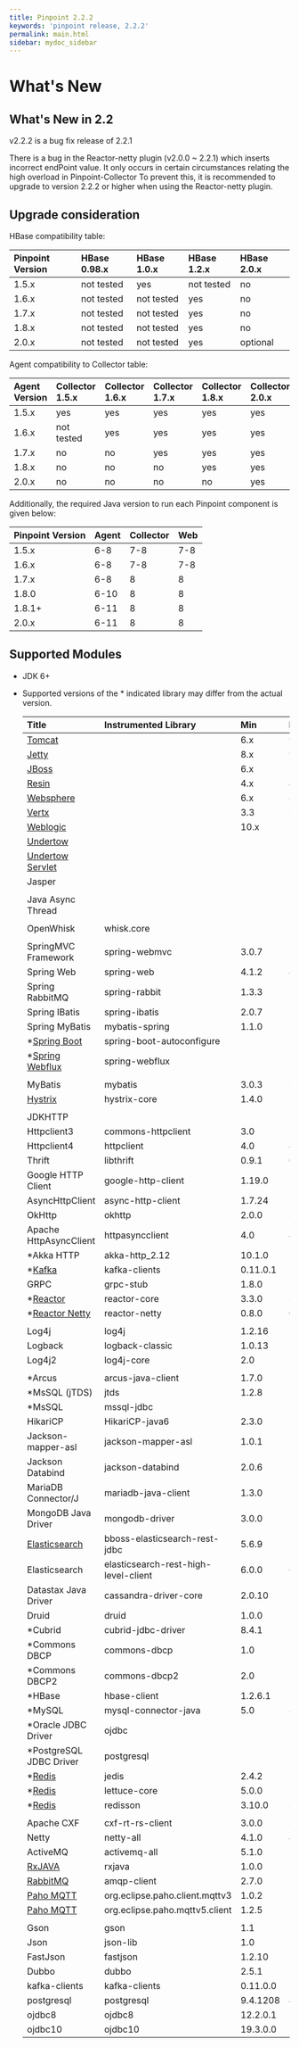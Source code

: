 ```yaml
---
title: Pinpoint 2.2.2
keywords: 'pinpoint release, 2.2.2'
permalink: main.html
sidebar: mydoc_sidebar
---
```


# What's New

## What's New in 2.2

v2.2.2 is a bug fix release of 2.2.1

There is a bug in the Reactor-netty plugin \(v2.0.0 ~ 2.2.1\) which inserts incorrect endPoint value. It only occurs in certain circumstances relating the high overload in Pinpoint-Collector To prevent this, it is recommended to upgrade to version 2.2.2 or higher when using the Reactor-netty plugin.

## Upgrade consideration

HBase compatibility table:

| Pinpoint Version | HBase 0.98.x | HBase 1.0.x | HBase 1.2.x | HBase 2.0.x |
| :--- | :--- | :--- | :--- | :--- |
| 1.5.x | not tested | yes | not tested | no |
| 1.6.x | not tested | not tested | yes | no |
| 1.7.x | not tested | not tested | yes | no |
| 1.8.x | not tested | not tested | yes | no |
| 2.0.x | not tested | not tested | yes | optional |

Agent compatibility to Collector table:

| Agent Version | Collector 1.5.x | Collector 1.6.x | Collector 1.7.x | Collector 1.8.x | Collector 2.0.x |
| :--- | :--- | :--- | :--- | :--- | :--- |
| 1.5.x | yes | yes | yes | yes | yes |
| 1.6.x | not tested | yes | yes | yes | yes |
| 1.7.x | no | no | yes | yes | yes |
| 1.8.x | no | no | no | yes | yes |
| 2.0.x | no | no | no | no | yes |

Additionally, the required Java version to run each Pinpoint component is given below:

| Pinpoint Version | Agent | Collector | Web |
| :--- | :--- | :--- | :--- |
| 1.5.x | 6-8 | 7-8 | 7-8 |
| 1.6.x | 6-8 | 7-8 | 7-8 |
| 1.7.x | 6-8 | 8 | 8 |
| 1.8.0 | 6-10 | 8 | 8 |
| 1.8.1+ | 6-11 | 8 | 8 |
| 2.0.x | 6-11 | 8 | 8 |

## Supported Modules

* JDK 6+
* Supported versions of the \* indicated library may differ from the actual version.

  | Title | Instrumented Library | Min | Max | Comment |  |
  | :--- | :--- | :--- | :--- | :--- | :--- |
  | [Tomcat](https://github.com/pinpoint-apm/pinpoint/tree/master/plugins/tomcat) |  | 6.x | 9.x |  |  |
  | [Jetty](https://github.com/pinpoint-apm/pinpoint/tree/master/plugins/jetty) |  | 8.x | 9.x |  |  |
  | [JBoss](https://github.com/pinpoint-apm/pinpoint/tree/master/plugins/jboss) |  | 6.x | 7.x |  |  |
  | [Resin](https://github.com/pinpoint-apm/pinpoint/tree/master/plugins/resin) |  | 4.x | 4.x |  |  |
  | [Websphere](https://github.com/pinpoint-apm/pinpoint/tree/master/plugins/websphere) |  | 6.x | 8.x |  |  |
  | [Vertx](https://github.com/pinpoint-apm/pinpoint/tree/master/plugins/vertx) |  | 3.3 | 3.5 |  |  |
  | [Weblogic](https://github.com/pinpoint-apm/pinpoint/tree/master/plugins/weblogic) |  | 10.x | 12.x |  |  |
  | [Undertow](https://github.com/pinpoint-apm/pinpoint/tree/master/plugins/undertow) |  |  |  |  |  |
  | [Undertow Servlet](https://github.com/pinpoint-apm/pinpoint/tree/master/plugins/undertow-servlet) |  |  |  |  |  |
  | Jasper |  |  |  |  |  |
  |  |  |  |  |  |  |
  | Java Async Thread |  |  |  |  |  |
  |  |  |  |  |  |  |
  | OpenWhisk | whisk.core |  |  |  |  |
  |  |  |  |  |  |  |
  | SpringMVC Framework | spring-webmvc | 3.0.7 | 5.3.6 |  |  |
  | Spring Web | spring-web | 4.1.2 | 4.3.30 |  |  |
  | Spring RabbitMQ | spring-rabbit | 1.3.3 | 2.2.16 |  |  |
  | Spring IBatis | spring-ibatis | 2.0.7 | 2.0.8 |  |  |
  | Spring MyBatis | mybatis-spring | 1.1.0 | 1.3.3 |  |  |
  | \*[Spring Boot](https://github.com/pinpoint-apm/pinpoint/tree/master/plugins/spring-boot) | spring-boot-autoconfigure |  |  |  |  |
  | \*[Spring Webflux](https://github.com/pinpoint-apm/pinpoint/tree/master/plugins/spring-webflux) | spring-webflux |  |  |  |  |
  |  |  |  |  |  |  |
  | MyBatis | mybatis | 3.0.3 | 3.3.1 |  |  |
  | [Hystrix](https://github.com/pinpoint-apm/pinpoint/tree/master/plugins/hystrix) | hystrix-core | 1.4.0 | 1.5.18 |  |  |
  |  |  |  |  |  |  |
  | JDKHTTP |  |  |  |  |  |
  | Httpclient3 | commons-httpclient | 3.0 | 3.1 |  |  |
  | Httpclient4 | httpclient | 4.0 | 4.5.4 |  |  |
  | Thrift | libthrift | 0.9.1 | 0.14.1 |  |  |
  | Google HTTP Client | google-http-client | 1.19.0 | 1.39.2 |  |  |
  | AsyncHttpClient | async-http-client | 1.7.24 | 1.8.17 |  |  |
  | OkHttp | okhttp | 2.0.0 | 3.3.1 |  |  |
  | Apache HttpAsyncClient | httpasyncclient | 4.0 | 4.1.3 |  |  |
  | \*Akka HTTP | akka-http\_2.12 | 10.1.0 | 10.1.x |  |  |
  | \*[Kafka](https://github.com/pinpoint-apm/pinpoint/tree/master/plugins/kafka) | kafka-clients | 0.11.0.1 |  |  |  |
  | GRPC | grpc-stub | 1.8.0 | 1.37.0 |  |  |
  | \*[Reactor](https://github.com/pinpoint-apm/pinpoint/tree/master/plugins/reactor) | reactor-core | 3.3.0 | 3.3.1 |  |  |
  | \*[Reactor Netty](https://github.com/pinpoint-apm/pinpoint/tree/master/plugins/reactor-netty) | reactor-netty | 0.8.0 | 0.9.2 |  |  |
  |  |  |  |  |  |  |
  | Log4j | log4j | 1.2.16 | 1.2.17 |  |  |
  | Logback | logback-classic | 1.0.13 | 1.2.3 |  |  |
  | Log4j2 | log4j-core | 2.0 | 2.12.1 |  |  |
  |  |  |  |  |  |  |
  | \*Arcus | arcus-java-client | 1.7.0 | 1.11.4 |  |  |
  | \*MsSQL \(jTDS\) | jtds | 1.2.8 |  |  |  |
  | \*MsSQL | mssql-jdbc |  |  |  |  |
  | HikariCP | HikariCP-java6 | 2.3.0 | 2.3.13 |  |  |
  | Jackson-mapper-asl | jackson-mapper-asl | 1.0.1 | 1.8.11 |  |  |
  | Jackson Databind | jackson-databind | 2.0.6 | 2.12.3 |  |  |
  | MariaDB Connector/J | mariadb-java-client | 1.3.0 | 2.7.2 |  |  |
  | MongoDB Java Driver | mongodb-driver | 3.0.0 | 3.12.8 |  |  |
  | [Elasticsearch](https://github.com/pinpoint-apm/pinpoint/tree/master/plugins/elasticsearch-bboss) | bboss-elasticsearch-rest-jdbc | 5.6.9 | 5.8.2 |  |  |
  | Elasticsearch | elasticsearch-rest-high-level-client | 6.0.0 | 6.8.15 |  |  |
  | Datastax Java Driver | cassandra-driver-core | 2.0.10 | 3.11.0 |  |  |
  | Druid | druid | 1.0.0 | 1.2.6 |  |  |
  | \*Cubrid | cubrid-jdbc-driver | 8.4.1 | 10.0.0 |  |  |
  | \*Commons DBCP | commons-dbcp | 1.0 | 1.4 |  |  |
  | \*Commons DBCP2 | commons-dbcp2 | 2.0 | 2.5.0 |  |  |
  | \*HBase | hbase-client | 1.2.6.1 | 1.2.6.1 |  |  |
  | \*MySQL | mysql-connector-java | 5.0 | 8.x |  |  |
  | \*Oracle JDBC Driver | ojdbc |  |  |  |  |
  | \*PostgreSQL JDBC Driver | postgresql |  |  |  |  |
  | \*[Redis](https://github.com/pinpoint-apm/pinpoint/tree/master/plugins/redis) | jedis | 2.4.2 |  |  |  |
  | \*[Redis](https://github.com/pinpoint-apm/pinpoint/tree/master/plugins/redis-lettuce) | lettuce-core | 5.0.0 | 5.1.2 |  |  |
  | \*[Redis](https://github.com/pinpoint-apm/pinpoint/tree/master/plugins/redis-redisson) | redisson | 3.10.0 | 3.10.4 |  |  |
  |  |  |  |  |  |  |
  | Apache CXF | cxf-rt-rs-client | 3.0.0 | 3.4.3 |  |  |
  | Netty | netty-all | 4.1.0 | 4.1.63 |  |  |
  | ActiveMQ | activemq-all | 5.1.0 | 5.16.1 |  |  |
  | [RxJAVA](https://github.com/pinpoint-apm/pinpoint/tree/master/plugins/rxjava) | rxjava | 1.0.0 | 1.3.8 |  |  |
  | [RabbitMQ](https://github.com/pinpoint-apm/pinpoint/tree/master/plugins/rabbitmq) | amqp-client | 2.7.0 | 5.12.0 |  |  |
  | [Paho MQTT](https://github.com/pinpoint-apm/pinpoint/tree/master/plugins/paho-mqtt) | org.eclipse.paho.client.mqttv3 | 1.0.2 | 1.2.5 |  |  |
  | [Paho MQTT](https://github.com/pinpoint-apm/pinpoint/tree/master/plugins/paho-mqtt) | org.eclipse.paho.mqttv5.client | 1.2.5 | 1.2.5 |  |  |
  |  |  |  |  |  |  |
  | Gson | gson | 1.1 | 2.8.3 |  |  |
  | Json | json-lib | 1.0 | 2.2.2 |  |  |
  | FastJson | fastjson | 1.2.10 | 1.2.76 |  |  |
  | Dubbo | dubbo | 2.5.1 | 2.6.9 |  |  |
  | kafka-clients | kafka-clients | 0.11.0.0 | 2.6.1 |  |  |
  | postgresql | postgresql | 9.4.1208 | 42.2.19 |  |  |
  | ojdbc8 | ojdbc8 | 12.2.0.1 | 21.1.0.0 |  |  |
  | ojdbc10 | ojdbc10 | 19.3.0.0 | 19.10.0.0 |  |  |

